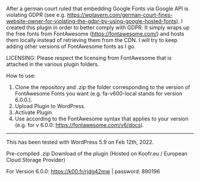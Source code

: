 After a german court ruled that embedding Google Fonts via Google API is violating GDPR  (see e.g. https://wptavern.com/german-court-fines-website-owner-for-violating-the-gdpr-by-using-google-hosted-fonts), I created this plugin in order to better comply with GDPR. It simply wraps up the free fonts from FontAwesome (https://fontawesome.com/) and hosts them locally instead of retrieving them from the CDN. I will try to keep adding other versions of FontAwesome fonts as I go. 

LICENSING: Please respect the licensing from FontAwesome that is attached in the various plugin folders. 

How to use: 
1) Clone the repository and .zip the folder corresponding to the version of FontAwesome Fonts you want (e.g. fa-v600-local stands for version 6.0.0.).
2) Upload Plugin to WordPress.
3) Activate Plugin
4) Use according to the FontAwesome syntax that applies to your version (e.g. for v 6.0.0: https://fontawesome.com/v6/docs).

---------------------------------------------------------------

This has been tested with WordPress 5.9 on Feb 12th, 2022. 

Pre-compiled .zip Download of the plugin (Hosted on Koofr.eu / European Cloud Storage Provider)

For Version 6.0.0: https://k00.fr/rjdg42mw | password: 890196
